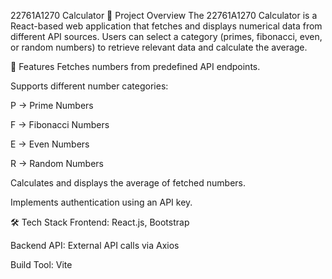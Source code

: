 22761A1270 Calculator
📌 Project Overview
The 22761A1270 Calculator is a React-based web application that fetches and displays numerical data from different API sources. Users can select a category (primes, fibonacci, even, or random numbers) to retrieve relevant data and calculate the average.

🚀 Features
Fetches numbers from predefined API endpoints.

Supports different number categories:

P → Prime Numbers

F → Fibonacci Numbers

E → Even Numbers

R → Random Numbers

Calculates and displays the average of fetched numbers.

Implements authentication using an API key.

🛠 Tech Stack
Frontend: React.js, Bootstrap

Backend API: External API calls via Axios

Build Tool: Vite
